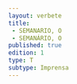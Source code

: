 ```yaml
---
layout: verbete
title:
 - SEMANARIO, O
 - SEMANÁRIO, O
published: true
edition: 1  
type: T
subtype: Imprensa
---
```


